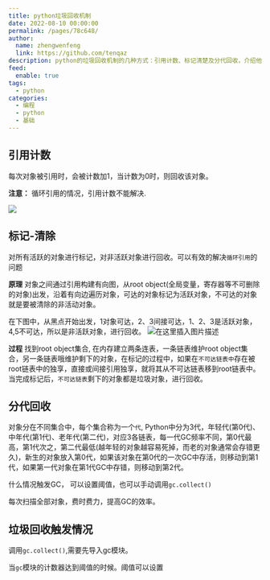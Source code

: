 ```yaml
---
title: python垃圾回收机制
date: 2022-08-10 00:00:00
permalink: /pages/78c648/
author: 
  name: zhengwenfeng
  link: https://github.com/tenqaz
description: python的垃圾回收机制的几种方式：引用计数、标记清楚及分代回收，介绍他们的原理。
feed: 
  enable: true
tags: 
  - python
categories: 
  - 编程
  - python
  - 基础
---
```




## 引用计数

每次对象被引用时，会被计数加1，当计数为0时，则回收该对象。

**注意：** 循环引用的情况，引用计数不能解决.

![](https://gcore.jsdelivr.net/gh/tenqaz/BLOG-CDN@main/20220907215650.png)

## 标记-清除

对所有活跃的对象进行标记，对非活跃对象进行回收。可以有效的解决`循环引用`的问题

**原理**
对象之间通过引用构建有向图，从root object(全局变量，寄存器等不可删除的对象)出发，沿着有向边遍历对象，可达的对象标记为活跃对象，不可达的对象就是要被清除的非活动对象。

在下图中，从黑点开始出发，1对象可达，2、3间接可达，1、2、3是活跃对象，4,5不可达，所以是非活跃对象，进行回收。
![在这里插入图片描述](https://gcore.jsdelivr.net/gh/tenqaz/BLOG-CDN@main/1604800087645.png#alt=)

**过程**
找到root object集合, 在内存建立两条连表，一条链表维护root object集合，另一条链表哦维护剩下的对象，在标记的过程中，如果在`不可达链表中`存在被root链表中的独享，直接或间接引用独享，就将其从不可达链表移到root链表中。当完成标记后，`不可达链表`剩下的对象都是垃圾对象，进行回收。

## 分代回收

对象分在不同集合中，每个集合称为一个`代`, Python中分为3代，年轻代(第0代)、中年代(第1代)、老年代(第二代)，对应3各链表，每一代GC频率不同，第0代最高，第1代次之，第二代最低(越年轻的对象越容易死掉，而老的对象通常会存错更久)，新生的对象放入第0代，如果该对象在第0代的一次GC中存活，则移动到第1代，如果第一代对象在第1代GC中存错，则移动到第2代。

什么情况触发GC， 可以设置阈值，也可以手动调用`gc.collect()`

每次扫描全部对象，费时费力，提高GC的效率。



## 垃圾回收触发情况

调用`gc.collect()`,需要先导入gc模块。

当`gc`模块的计数器达到阈值的时候。阈值可以设置